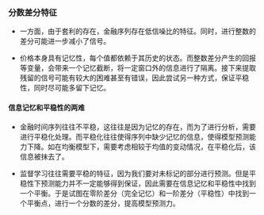 ### 分数差分特征

- 一方面，由于套利的存在，金融序列存在低信噪比的特征。同时，进行整数的差分可能进一步减小了信号。

- 价格本身具有记忆性，每个值都依赖于其历史的状态。而整数差分产生的回报等变量，会带来一个记忆截断，将一定窗口外的信息进行了隔离。接下来提取残留的信号可能有较大的困难甚至有错误，因此尝试另一种方式，保证平稳性，同时尽可能多留下记忆。

#### 信息记忆和平稳性的两难

- 金融时间序列往往不平稳，这往往是因为记忆的存在，而为了进行分析，需要进行平稳化处理。而平稳化往往使得序列中缺少记忆的信息，使得模型预测能力下降。如在均衡模型下，需要考虑相较于均值的变动情况，在平稳化后，该信息被抹去了。

- 监督学习往往需要平稳的特征，因为我们要对未标记的部分进行预测。但是平稳性下预测能力并不一定能够得到保证，因此需要在信息记忆和平稳性中找到一个平衡。于是试图在零阶差分（完全记忆）和一阶差分（平稳性）中找到一个平衡点，进行一个分数的差分，提高模型预测力。